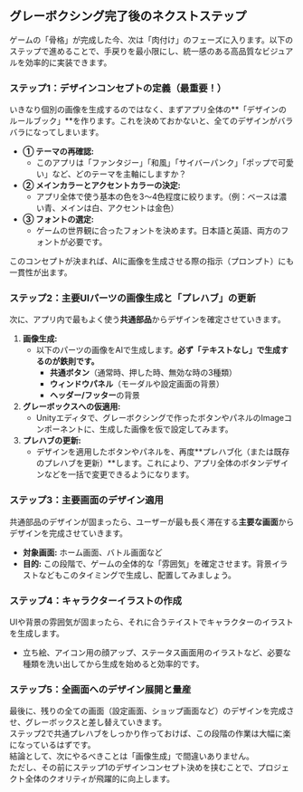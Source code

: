## **グレーボクシング完了後のネクストステップ**

ゲームの「骨格」が完成した今、次は「肉付け」のフェーズに入ります。以下のステップで進めることで、手戻りを最小限にし、統一感のある高品質なビジュアルを効率的に実装できます。

### **ステップ1：デザインコンセプトの定義（最重要！）**

いきなり個別の画像を生成するのではなく、まずアプリ全体の\*\*「デザインのルールブック」\*\*を作ります。これを決めておかないと、全てのデザインがバラバラになってしまいます。

* **① テーマの再確認:**  
  * このアプリは「ファンタジー」「和風」「サイバーパンク」「ポップで可愛い」など、どのテーマを主軸にしますか？  
* **② メインカラーとアクセントカラーの決定:**  
  * アプリ全体で使う基本の色を3〜4色程度に絞ります。（例：ベースは濃い青、メインは白、アクセントは金色）  
* **③ フォントの選定:**  
  * ゲームの世界観に合ったフォントを決めます。日本語と英語、両方のフォントが必要です。

このコンセプトが決まれば、AIに画像を生成させる際の指示（プロンプト）にも一貫性が出ます。

### **ステップ2：主要UIパーツの画像生成と「プレハブ」の更新**

次に、アプリ内で最もよく使う**共通部品**からデザインを確定させていきます。

1. **画像生成:**  
   * 以下のパーツの画像をAIで生成します。**必ず「テキストなし」で生成するのが鉄則です。**  
     * **共通ボタン**（通常時、押した時、無効な時の3種類）  
     * **ウィンドウパネル**（モーダルや設定画面の背景）  
     * **ヘッダー/フッター**の背景  
2. **グレーボックスへの仮適用:**  
   * Unityエディタで、グレーボクシングで作ったボタンやパネルのImageコンポーネントに、生成した画像を仮で設定してみます。  
3. **プレハブの更新:**  
   * デザインを適用したボタンやパネルを、再度\*\*プレハブ化（または既存のプレハブを更新）\*\*します。これにより、アプリ全体のボタンデザインなどを一括で変更できるようになります。

### **ステップ3：主要画面のデザイン適用**

共通部品のデザインが固まったら、ユーザーが最も長く滞在する**主要な画面**からデザインを完成させていきます。

* **対象画面:** ホーム画面、バトル画面など  
* **目的:** この段階で、ゲームの全体的な「雰囲気」を確定させます。背景イラストなどもこのタイミングで生成し、配置してみましょう。

### **ステップ4：キャラクターイラストの作成**

UIや背景の雰囲気が固まったら、それに合うテイストでキャラクターのイラストを生成します。

* 立ち絵、アイコン用の顔アップ、ステータス画面用のイラストなど、必要な種類を洗い出してから生成を始めると効率的です。

### **ステップ5：全画面へのデザイン展開と量産**

最後に、残りの全ての画面（設定画面、ショップ画面など）のデザインを完成させ、グレーボックスと差し替えていきます。  
ステップ2で共通プレハブをしっかり作っておけば、この段階の作業は大幅に楽になっているはずです。  
結論として、次にやるべきことは「画像生成」で間違いありません。  
ただし、その前にステップ1のデザインコンセプト決めを挟むことで、プロジェクト全体のクオリティが飛躍的に向上します。
